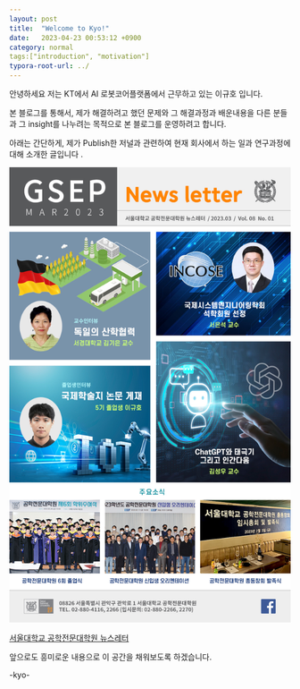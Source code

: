 ```yaml
---
layout: post
title:  "Welcome to Kyo!"
date:   2023-04-23 00:53:12 +0900
category: normal
tags:["introduction", "motivation"]
typora-root-url: ../
---
```


안녕하세요 
저는 KT에서 AI 로봇코어플랫폼에서 근무하고 있는 이규호 입니다.

본 블로그를 통해서, 제가 해결하려고 했던 문제와 그 해결과정과 배운내용을
다른 분들과 그 insight를 나누려는 목적으로 본 블로그를 운영하려고 합니다.

아래는 간단하게, 제가 Publish한 저널과 관련하여 현재 회사에서 하는 일과 
연구과정에 대해 소개한 글입니다 . 

![ns2](/images/2023-04-18-welcome-to-jekyll/ns2.jpg)

[서울대학교 공학전문대학원 뉴스레터](https://gsep.snu.ac.kr/introduction/news?bm=v&bbsidx=1673)

앞으로도 흥미로운 내용으로 이 공간을 채워보도록 하겠습니다.

-kyo-
